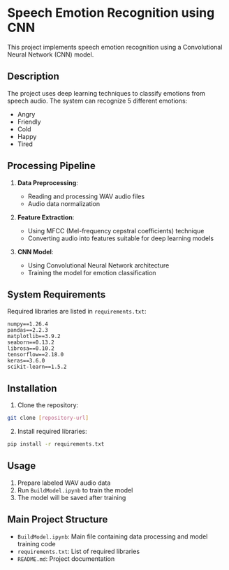 # Speech Emotion Recognition using CNN

This project implements speech emotion recognition using a Convolutional Neural Network (CNN) model.

## Description

The project uses deep learning techniques to classify emotions from speech audio. The system can recognize 5 different emotions:

- Angry
- Friendly
- Cold
- Happy
- Tired

## Processing Pipeline

1. **Data Preprocessing**:

   - Reading and processing WAV audio files
   - Audio data normalization

2. **Feature Extraction**:

   - Using MFCC (Mel-frequency cepstral coefficients) technique
   - Converting audio into features suitable for deep learning models

3. **CNN Model**:
   - Using Convolutional Neural Network architecture
   - Training the model for emotion classification

## System Requirements

Required libraries are listed in `requirements.txt`:

```
numpy==1.26.4
pandas==2.2.3
matplotlib==3.9.2
seaborn==0.13.2
librosa==0.10.2
tensorflow==2.18.0
keras==3.6.0
scikit-learn==1.5.2
```

## Installation

1. Clone the repository:

```bash
git clone [repository-url]
```

2. Install required libraries:

```bash
pip install -r requirements.txt
```

## Usage

1. Prepare labeled WAV audio data
2. Run `BuildModel.ipynb` to train the model
3. The model will be saved after training

## Main Project Structure

- `BuildModel.ipynb`: Main file containing data processing and model training code
- `requirements.txt`: List of required libraries
- `README.md`: Project documentation
